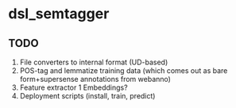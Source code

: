 # dsl_semtagger
## TODO
1. File converters to internal format (UD-based)
2. POS-tag and lemmatize training data (which comes out as bare form+supersense annotations from webanno)
3. Feature extractor
  1 Embeddings?
5. Deployment scripts (install, train, predict)
